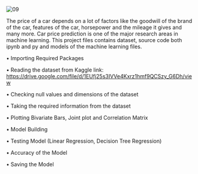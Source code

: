  ![09](https://user-images.githubusercontent.com/118047264/229454710-e2f61612-2e36-4ba8-89ae-27612030a8ca.jpg)


The price of a car depends on a lot of factors like the goodwill of the brand of the car, features of the car, horsepower and the mileage it gives and many more. Car price prediction is one of the major research areas in machine learning.
This project files contains dataset, source code both ipynb and py and models of the machine learning files.

•	Importing Required Packages

•	Reading the dataset from Kaggle link: https://drive.google.com/file/d/1EUfj25s3IVVe4Kxrz1hmf9QCSzy_G6Dh/view

•	Checking null values and dimensions of the dataset

•	Taking the required information from the dataset

•	Plotting Bivariate Bars, Joint plot and Correlation Matrix

•	Model Building

•	Testing Model (Linear Regression, Decision Tree Regression)

•	Accuracy of the Model

•	Saving the Model
